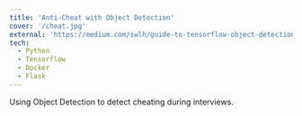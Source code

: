 ```yaml
---
title: 'Anti-Cheat with Object Detection'
cover: '/cheat.jpg'
external: 'https://medium.com/swlh/guide-to-tensorflow-object-detection-tensorflow-2-e55ba3cdbc03'
tech:
  - Python
  - Tensorflow
  - Docker
  - Flask
---
```


Using Object Detection to detect cheating during interviews.
